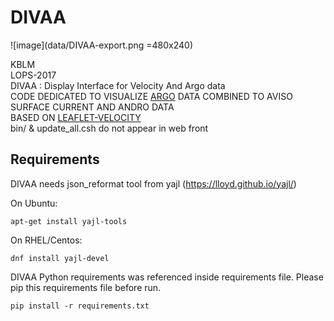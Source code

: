 DIVAA
=====
![image](data/DIVAA-export.png =480x240)

KBLM  
LOPS-2017  
DIVAA : Display Interface for Velocity And Argo data  
CODE DEDICATED TO VISUALIZE [ARGO](http://www.argo-france.fr/fr/home/) DATA COMBINED TO AVISO SURFACE CURRENT AND ANDRO DATA  
BASED ON [LEAFLET-VELOCITY](https://github.com/danwild/leaflet-velocity)  
bin/ & update_all.csh do not appear in web front  

Requirements
------------
DIVAA needs json_reformat tool from yajl (https://lloyd.github.io/yajl/)

On Ubuntu:
```
apt-get install yajl-tools
```
On RHEL/Centos:
```
dnf install yajl-devel
```

DIVAA Python requirements was referenced inside requirements file. Please pip this requirements file before run.
```
pip install -r requirements.txt
```
